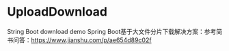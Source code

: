 # UploadDownload
String Boot download demo
Spring Boot基于大文件分片下载解决方案：参考简书问答：https://www.jianshu.com/p/ae654d89c02f
